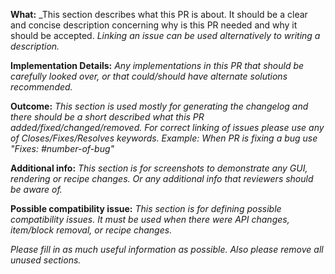 **What:**
_This section describes what this PR is about. It should be a clear and concise description concerning why is this PR needed and why it should be accepted.
_Linking an issue can be used alternatively to writing a description._

**Implementation Details:**
_Any implementations in this PR that should be carefully looked over, or that could/should have alternate solutions recommended._

**Outcome:**
_This section is used mostly for generating the changelog and there should be a short described what this PR added/fixed/changed/removed._
_For correct linking of issues please use any of Closes/Fixes/Resolves keywords. Example: When PR is fixing a bug use "Fixes: #number-of-bug"_

**Additional info:**
_This section is for screenshots to demonstrate any GUI, rendering or recipe changes. Or any additional info that reviewers should be aware of._

**Possible compatibility issue:**
_This section is for defining possible compatibility issues. It must be used when there were API changes, item/block removal, or recipe changes._


_Please fill in as much useful information as possible. Also please remove all unused sections._
